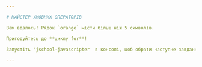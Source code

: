 ```yaml
---

# МАЙСТЕР УМОВНИХ ОПЕРАТОРІВ

Вам вдалось! Рядок `orange` місти більш ніж 5 символів.

Пригодуйтесь до **циклу for**!

Запустіть 'jschool-javascripter' в консолі, щоб обрати наступне завдання.

---
```


